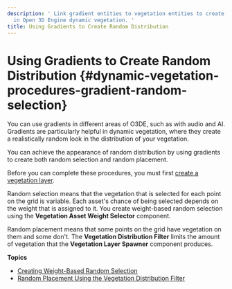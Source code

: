 ```yaml
---
description: ' Link gradient entities to vegetation entities to create random distribution
  in Open 3D Engine dynamic vegetation. '
title: Using Gradients to Create Random Distribution
---
```

# Using Gradients to Create Random Distribution {#dynamic-vegetation-procedures-gradient-random-selection}

You can use gradients in different areas of O3DE, such as with audio and AI\. Gradients are particularly helpful in dynamic vegetation, where they create a realistically random look in the distribution of your vegetation\.

You can achieve the appearance of random distribution by using gradients to create both random selection and random placement\.

Before you can complete these procedures, you must first [create a vegetation layer](/docs/user-guide/features/gems/vegetation/layer.md)\.

Random selection means that the vegetation that is selected for each point on the grid is variable\. Each asset's chance of being selected depends on the weight that is assigned to it\. You create weight\-based random selection using the **Vegetation Asset Weight Selector** component\.

Random placement means that some points on the grid have vegetation on them and some don't\. The **Vegetation Distribution Filter** limits the amount of vegetation that the **Vegetation Layer Spawner** component produces\.

**Topics**
+ [Creating Weight\-Based Random Selection](/docs/user-guide/features/gems/vegetation/selection-random.md)
+ [Random Placement Using the Vegetation Distribution Filter](/docs/user-guide/features/gems/vegetation/place-random.md)